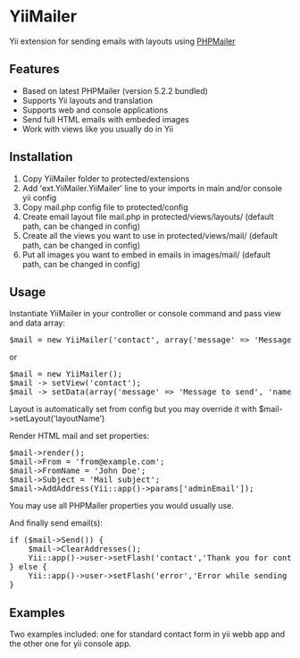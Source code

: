 # YiiMailer

Yii extension for sending emails with layouts using [PHPMailer](http://code.google.com/a/apache-extras.org/p/phpmailer/)

## Features

* Based on latest PHPMailer (version 5.2.2 bundled)
* Supports Yii layouts and translation
* Supports web and console applications
* Send full HTML emails with embeded images
* Work with views like you usually do in Yii


## Installation
1. Copy YiiMailer folder to protected/extensions
2. Add 'ext.YiiMailer.YiiMailer' line to your imports in main and/or console yii config
3. Copy mail.php config file to protected/config
4. Create email layout file mail.php in protected/views/layouts/ (default path, can be changed in config)
5. Create all the views you want to use in protected/views/mail/ (default path, can be changed in config)
6. Put all images you want to embed in emails in images/mail/ (default path, can be changed in config)

## Usage

Instantiate YiiMailer in your controller or console command and pass view and data array:
<pre>
$mail = new YiiMailer('contact', array('message' => 'Message to send', 'name' => 'John Doe', 'description' => 'Contact form'));
</pre>
or
<pre>
$mail = new YiiMailer();
$mail -> setView('contact');
$mail -> setData(array('message' => 'Message to send', 'name' => 'John Doe', 'description' => 'Contact form'));
</pre>
Layout is automatically set from config but you may override it with $mail->setLayout('layoutName')

Render HTML mail and set properties:
<pre>
$mail->render();
$mail->From = 'from@example.com';
$mail->FromName = 'John Doe';
$mail->Subject = 'Mail subject';
$mail->AddAddress(Yii::app()->params['adminEmail']);
</pre>
You may use all PHPMailer properties you would usually use.

And finally send email(s):
<pre>
if ($mail->Send()) {
	$mail->ClearAddresses();
	Yii::app()->user->setFlash('contact','Thank you for contacting us. We will respond to you as soon as possible.');
} else {
	Yii::app()->user->setFlash('error','Error while sending email: '.$mail->ErrorInfo);
}
</pre>

## Examples

Two examples included: one for standard contact form in yii webb app and the other one for yii console app.